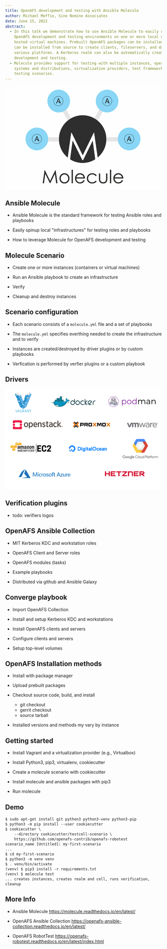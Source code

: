 ```yaml
---
title: OpenAFS development and testing with Ansible Molecule
author: Michael Meffie, Sine Nomine Associates
date: June 15, 2022
abstract:
  - In this talk we demonstrate how to use Ansible Molecule to easily create
    OpenAFS development and testing environments on one or more local or cloud
    hosted virtual machines. Prebuilt OpenAFS packages can be installed or OpenAFS
    can be installed from source to create clients, fileservers, and databases on
    various platforms. A Kerberos realm can also be automatically created for
    development and testing.
  - Molecule provides support for testing with multiple instances, operating
    systems and distributions, virtualization providers, test frameworks and
    testing scenarios.
---
```


![](images/molecule.png)

Ansible Molecule
----------------

* Ansible Molecule is the standard framework for testing Ansible roles and
  playbooks

* Easily spinup local "infrastructures" for testing roles and playbooks

* How to leverage Molecule for OpenAFS development and testing

Molecule Scenario
-----------------

* Create one or more instances (containers or virtual machines)

* Run an Ansible playbook to create an infrastructure

* Verify

* Cleanup and destroy instances

Scenario configuration
----------------------

* Each scenario consists of a `molecule.yml` file and a set of playbooks

* The `molecule.yml` specifies everthing needed to create the infrastructure
  and to verify

* Instances are created/destroyed by driver plugins or by custom playbooks

* Verfication is performed by verfier plugins or a custom playbook

Drivers
-------

![](molecule-drivers.png)

Verification plugins
--------------------

* todo: verifiers logos


OpenAFS Ansible Collection
--------------------------

* MIT Kerberos KDC and workstation roles

* OpenAFS Client and Server roles

* OpenAFS modules (tasks)

* Example playbooks

* Distributed via github and Ansible Galaxy

Converge playbook
-----------------

* Import OpenAFS Collection

* Install and setup Kerberos KDC and workstations

* Install OpenAFS clients and servers

* Configure clients and servers

* Setup top-level volumes

OpenAFS Installation methods
----------------------------

* Install with package manager

* Upload prebuilt packages

* Checkout source code, build, and install
  - git checkout
  - gerrit checkout
  - source tarball

* Installed versions and methods my vary by instance

Getting started
---------------

* Install Vagrant and a virtualization provider (e.g., Virtualbox)

* Install Python3, pip3, virtualenv, cookiecutter

* Create a molecule scenario with cookiecutter

* Install molecule and ansible packages with pip3

* Run molecule


Demo
----

    $ sudo apt-get install git python3 python3-venv python3-pip
    $ python3 -m pip install --user cookiecutter
    $ cookiecutter \
        --directory cookiecutter/testcell-scenario \
        https://github.com/openafs-contrib/openafs-robotest
    scenario_name [Untitled]: my-first-scenario
    ...
    $ cd my-first-scenario
    $ python3 -m venv venv
    $ . venv/bin/activate
    (venv) $ pip3 install -r requirements.txt
    (venv) $ molecule test
    ... creates instances, creates realm and cell, runs verification, cleanup


More Info
---------

* Ansible Molecule
  https://molecule.readthedocs.io/en/latest/

* OpenAFS Ansible Collection
  https://openafs-ansible-collection.readthedocs.io/en/latest/

* OpenAFS RobotTest
  https://openafs-robotest.readthedocs.io/en/latest/index.html
